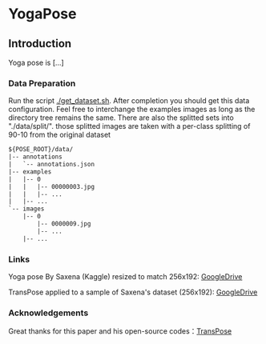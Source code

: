 # YogaPose

## Introduction
Yoga pose is [...]

### Data Preparation
Run the script [./get_dataset.sh](https://github.com/michele17284/YogaPose/blob/master/get_dataset.sh). After completion you should get this data configuration. Feel free to interchange the examples images as long as the directory tree remains the same.
There are also the splitted sets into "./data/split/". those splitted images are taken with a per-class splitting of 90-10 from the original dataset
```txt
${POSE_ROOT}/data/
|-- annotations
|   `-- annotations.json
|-- examples
|	|-- 0
|	|   |-- 00000003.jpg
|	|   |-- ... 
|	|-- ...
`-- images
	|-- 0
	    |-- 0000009.jpg
	    |-- ... 
 	|-- ...
```

### Links

Yoga pose By Saxena (Kaggle) resized to match 256x192: [GoogleDrive](https://drive.google.com/file/d/1K-pgnHm6cWfV7q9Enhdgu1yDNGEKG3cH/view?usp=sharing)

TransPose applied to a sample of Saxena's dataset (256x192): [GoogleDrive](https://drive.google.com/file/d/1UcwwjRlyqU9dMQ-R47hZAITcEq2umato/view?usp=sharing)


### Acknowledgements

Great thanks for this paper and his open-source codes：[TransPose](https://github.com/yangsenius/TransPose)

